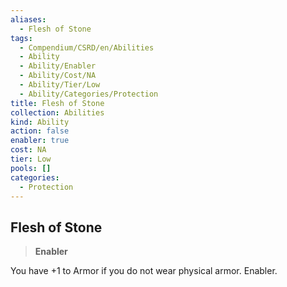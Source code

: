 ```yaml
---
aliases:
  - Flesh of Stone
tags:
  - Compendium/CSRD/en/Abilities
  - Ability
  - Ability/Enabler
  - Ability/Cost/NA
  - Ability/Tier/Low
  - Ability/Categories/Protection
title: Flesh of Stone
collection: Abilities
kind: Ability
action: false
enabler: true
cost: NA
tier: Low
pools: []
categories:
  - Protection
---
```

## Flesh of Stone  
>**Enabler**
  
You have +1 to Armor if you do not wear physical armor. Enabler.